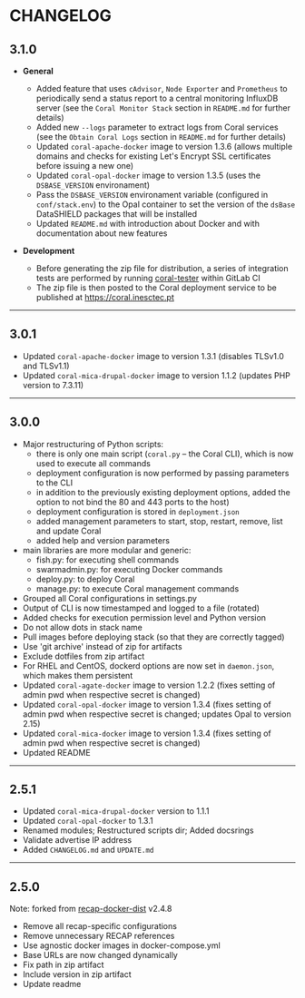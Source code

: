 # CHANGELOG

## 3.1.0
* **General**
  * Added feature that uses `cAdvisor`, `Node Exporter` and `Prometheus` to periodically send a status report to a central monitoring InfluxDB server (see the `Coral Monitor Stack` section in `README.md` for further details)
  * Added new `--logs` parameter to extract logs from Coral services (see the `Obtain Coral Logs` section in `README.md` for further details)
  * Updated `coral-apache-docker` image to version 1.3.6 (allows multiple domains and checks for existing Let's Encrypt SSL certificates before issuing a new one)
  * Updated `coral-opal-docker` image to version 1.3.5 (uses the `DSBASE_VERSION` environament)
  * Pass the `DSBASE_VERSION` environament variable (configured in `conf/stack.env`) to the Opal container to set the version of the `dsBase` DataSHIELD packages that will be installed
  * Updated `README.md` with introduction about Docker and with documentation about new features

* **Development**
  * Before generating the zip file for distribution, a series of integration tests are performed by running [coral-tester](https://gitlab.inesctec.pt/coral/coral-tester/) within GitLab CI
  * The zip file is then posted to the Coral deployment service to be published at https://coral.inesctec.pt

---

## 3.0.1
* Updated `coral-apache-docker` image to version 1.3.1 (disables TLSv1.0 and TLSv1.1)
* Updated `coral-mica-drupal-docker` image to version 1.1.2 (updates PHP version to 7.3.11)

---

## 3.0.0
* Major restructuring of Python scripts:
  * there is only one main script (`coral.py` &ndash; the Coral CLI), which is now used to execute all commands
  * deployment configuration is now performed by passing parameters to the CLI
  * in addition to the previously existing deployment options, added the option to not bind the 80 and 443 ports to the host)
  * deployment configuration is stored in `deployment.json`
  * added management parameters to start, stop, restart, remove, list and update Coral
  * added help and version parameters
* main libraries are more modular and generic:
  * fish.py: for executing shell commands
  * swarmadmin.py: for executing Docker commands
  * deploy.py: to deploy Coral
  * manage.py: to execute Coral management commands
* Grouped all Coral configurations in settings.py
* Output of CLI is now timestamped and logged to a file (rotated)
* Added checks for execution permission level and Python version
* Do not allow dots in stack name
* Pull images before deploying stack (so that they are correctly tagged)
* Use 'git archive' instead of zip for artifacts
* Exclude dotfiles from zip artifact
* For RHEL and CentOS, dockerd options are now set in `daemon.json`, which makes them persistent
* Updated `coral-agate-docker` image to version 1.2.2 (fixes setting of admin pwd when respective secret is changed)
* Updated `coral-opal-docker` image to version 1.3.4 (fixes setting of admin pwd when respective secret is changed; updates Opal to version 2.15)
* Updated `coral-mica-docker` image to version 1.3.4 (fixes setting of admin pwd when respective secret is changed)
* Updated README

---

## 2.5.1
* Updated `coral-mica-drupal-docker` version to 1.1.1
* Updated `coral-opal-docker` to 1.3.1
* Renamed modules; Restructured scripts dir; Added docsrings
* Validate advertise IP address
* Added `CHANGELOG.md` and `UPDATE.md`

---

## 2.5.0 
Note: forked from [recap-docker-dist](https://gitlab.inesctec.pt/RECAP/recap-docker) v2.4.8
* Remove all recap-specific configurations
* Remove unnecessary RECAP references
* Use agnostic docker images in docker-compose.yml
* Base URLs are now changed dynamically
* Fix path in zip artifact
* Include version in zip artifact
* Update readme
